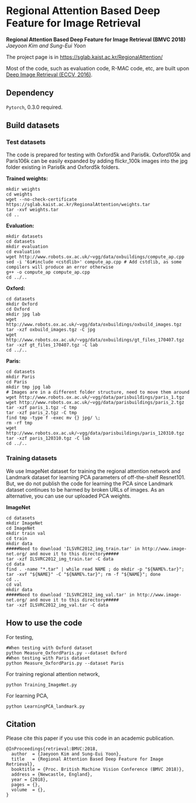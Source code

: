 # Regional Attention Based Deep Feature for Image Retrieval

**Regional Attention Based Deep Feature for Image Retrieval (BMVC 2018)**
*Jaeyoon Kim and Sung-Eui Yoon*

The project page is in https://sglab.kaist.ac.kr/RegionalAttention/

Most of the code, such as evaluation code, R-MAC code, etc, are built upon [Deep Image Retrieval (ECCV, 2016)](https://github.com/figitaki/deep-retrieval).

Dependency
--------------------------------------------------------------------------------------------------
`Pytorch`, 0.3.0 required.


Build datasets
--------------------------------------------------------------------------------------------------
### Test datasets
The code is prepared for testing with Oxford5k and Paris6k. 
Oxford105k and Paris106k can be easily expanded by adding flickr_100k images into the jpg folder existing in Paris6k and Oxford5k folders. 

**Trained weights:**
```
mkdir weights
cd weights
wget --no-check-certificate https://sglab.kaist.ac.kr/RegionalAttention/weights.tar
tar -xvf weights.tar
cd ..
```

**Evaluation:**
```
mkdir datasets
cd datasets
mkdir evaluation
cd evaluation
wget http://www.robots.ox.ac.uk/~vgg/data/oxbuildings/compute_ap.cpp
sed -i '6i#include <cstdlib>' compute_ap.cpp # Add cstdlib, as some compilers will produce an error otherwise
g++ -o compute_ap compute_ap.cpp
cd ../..
```

**Oxford:**
```
cd datasets
mkdir Oxford
cd Oxford
mkdir jpg lab
wget http://www.robots.ox.ac.uk/~vgg/data/oxbuildings/oxbuild_images.tgz
tar -xzf oxbuild_images.tgz -C jpg
wget http://www.robots.ox.ac.uk/~vgg/data/oxbuildings/gt_files_170407.tgz
tar -xzf gt_files_170407.tgz -C lab
cd ../..
```

**Paris:**
```
cd datasets
mkdir Paris
cd Paris
mkdir tmp jpg lab
# Images are in a different folder structure, need to move them around
wget http://www.robots.ox.ac.uk/~vgg/data/parisbuildings/paris_1.tgz
wget http://www.robots.ox.ac.uk/~vgg/data/parisbuildings/paris_2.tgz
tar -xzf paris_1.tgz -C tmp
tar -xzf paris_2.tgz -C tmp
find tmp -type f -exec mv {} jpg/ \;
rm -rf tmp
wget http://www.robots.ox.ac.uk/~vgg/data/parisbuildings/paris_120310.tgz
tar -xzf paris_120310.tgz -C lab
cd ../..
```

### Training datasets

We use ImageNet dataset for training the regional attention network and Landmark dataset for learning PCA parameters of off-the-shelf Resnet101. But, we do not publish the code for learning the PCA since Landmark dataset continues to be harmed by broken URLs of images. As an alternative, you can use our uploaded PCA weights.

**ImageNet**
```
cd datasets
mkdir ImageNet
cd ImageNet
mkdir train val
cd train
mkdir data
#####Need to download 'ILSVRC2012_img_train.tar' in http://www.image-net.org/ and move it to this directory#####
tar -xzf ILSVRC2012_img_train.tar -C data
cd data
find . -name "*.tar" | while read NAME ; do mkdir -p "${NAME%.tar}"; tar -xvf "${NAME}" -C "${NAME%.tar}"; rm -f "${NAME}"; done
cd ..
cd val
mkdir data
#####Need to download 'ILSVRC2012_img_val.tar' in http://www.image-net.org/ and move it to this directory#####
tar -xzf ILSVRC2012_img_val.tar -C data
```



How to use the code
--------------------------------------------------------------------------------------------------
For testing, 
```
#When testing with Oxford dataset
python Measure_OxfordParis.py --dataset Oxford
#When testing with Paris dataset
python Measure_OxfordParis.py --dataset Paris
```
For training regional attention network,
```
python Training_ImageNet.py
```
For learning PCA,
```
python LearningPCA_landmark.py
```
Citation
--------------------------------------------------------------------------------------------------
Please cite this paper if you use this code in an academic publication.
```
@InProceedings{retrieval:BMVC:2018,
  author  = {Jaeyoon Kim and Sung-Eui Yoon},
  title   = {Regional Attention Based Deep Feature for Image Retrieval},
  booktitle = {Proc. British Machine Vision Conference (BMVC 2018)},
  address = {Newcastle, England},
  year = {2018},
  pages = {},
  volume  = {},
}
```
